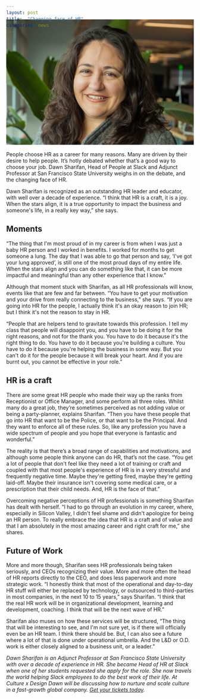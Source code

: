 ```yaml
---
layout: post
title:  "Changing face of HR"
categories: news
---
```


<img style="margin-top: -54px;" class="post__image -responsive" src="/images/dawn-sharifan-hero-1.jpg">

<p class="-lede">
People choose HR as a career for many reasons. Many are driven by their desire to help people. It’s hotly debated whether that’s a good way to choose your job. Dawn Sharifan, Head of People at Slack and Adjunct Professor at San Francisco State University weighs in on the debate, and the changing face of HR.
</p>

Dawn Sharifan is recognized as an outstanding HR leader and educator, with well over a decade of experience. “I think that HR is a craft, it is a joy. When the stars align, it is a true opportunity to impact the business and someone's life, in a really key way,” she says.

## Moments

“The thing that I'm most proud of in my career is from when I was just a baby HR person and I worked in benefits. I worked for months to get someone a lung. The day that I was able to go that person and say, ‘I've got your lung approved’, is still one of the most proud days of my entire life. When the stars align and you can do something like that, it can be more impactful and meaningful than any other experience that I know.”

Although that moment stuck with Sharifan, as all HR professionals will know, events like that are few and far between. “You have to get your motivation and your drive from really connecting to the business,” she says. “If you are going into HR for the people, I actually think it's an okay reason to join HR; but I think it's not the reason to stay in HR.

“People that are helpers tend to gravitate towards this profession. I tell my class that people will disappoint you, and you have to be doing it for the right reasons, and not for the thank you. You have to do it because it's the right thing to do. You have to do it because you're building a culture. You have to do it because you're helping the business in some way. But you can't do it for the people because it will break your heart. And if you are burnt out, you cannot be effective in your role.”

## HR is a craft

There are some great HR people who made their way up the ranks from Receptionist or Office Manager, and some perform all three roles. Whilst many do a great job, they’re sometimes perceived as not adding value or being a party-planner, explains Sharifan. “Then you have these people that go into HR that want to be the Police, or that want to be the Principal. And they want to enforce all of these rules. So, like any profession you have a wide spectrum of people and you hope that everyone is fantastic and wonderful.”

The reality is that there’s a broad range of capabilities and motivations, and although some people think anyone can do HR, that’s not the case. “You get a lot of people that don't feel like they need a lot of training or craft and coupled with that most people's experience of HR is in a very stressful and frequently negative time. Maybe they're getting fired, maybe they're getting laid-off. Maybe their insurance isn't covering some medical care, or a prescription that their child needs. And, HR is the face of that.”

Overcoming negative perceptions of HR professionals is something Sharifan has dealt with herself. “I had to go through an evolution in my career, where, especially in Silicon Valley, I didn't feel shame and didn't apologize for being an HR person. To really embrace the idea that HR is a craft and of value and that I am absolutely in the most amazing career and right craft for me,” she shares.

## Future of Work

More and more though, Sharifan sees HR professionals being taken seriously, and CEOs recognizing their value. More and more often the head of HR reports directly to the CEO, and does less paperwork and more strategic work. “I honestly think that most of the operational and day-to-day HR stuff will either be replaced by technology, or outsourced to third-parties in most companies, in the next 10 to 15 years,” says Sharifan. “I think that the real HR work will be in organizational development, learning and development, coaching. I think that will be the next wave of HR.”

Sharifan also muses on how these services will be structured, “The thing that will be interesting to see, and I'm not sure yet, is if there will officially even be an HR team. I think there should be. But, I can also see a future where a lot of that is done under operational umbrella. And the L&D or O.D. work is either closely aligned to a business unit, or a leader.”

<div class="post__divider"></div>

_Dawn Sharifan is an Adjunct Professor at San Francisco State University with over a decade of experience in HR. She became Head of HR at Slack when one of her students requested she apply for the role. She now travels the world helping Slack employees to do the best work of their life. At Culture x Design Dawn will be discussing how to nurture and scale culture in a fast-growth global company. <a href="https://www.eventbrite.com/e/culture-x-design-melbourne-2016-tickets-25704072573#tickets" target="_blank">Get your tickets today</a>._
